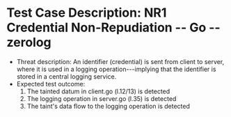 # Test Case Description: NR1 Credential Non-Repudiation -- Go -- zerolog
- Threat description: An identifier (credential) is sent from client to server, where it is used in a logging operation---implying that the identifier is stored in a central logging service.
- Expected test outcome:
  1. The tainted datum in client.go (l.12/13) is detected
  2. The logging operation in server.go (l.35) is detected
  3. The taint's data flow to the logging operation is detected
  